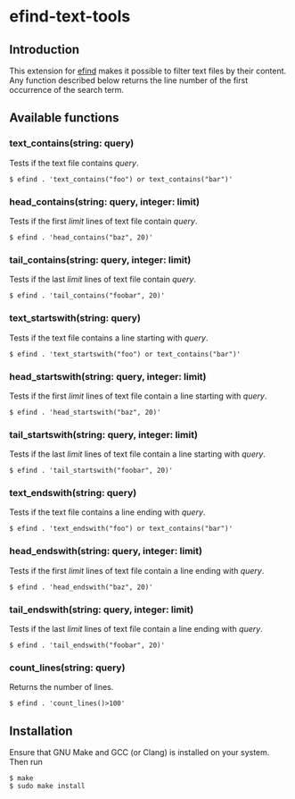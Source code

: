 # efind-text-tools

## Introduction

This extension for [efind](https://github.com/20centaurifux/efind) makes it
possible to filter text files by their content. Any function described
below returns the line number of the first occurrence of the search
term.

## Available functions

### text\_contains(string: query)

Tests if the text file contains *query*.

	$ efind . 'text_contains("foo") or text_contains("bar")'

### head\_contains(string: query, integer: limit)

Tests if the first *limit* lines of text file contain *query*.

	$ efind . 'head_contains("baz", 20)'

### tail\_contains(string: query, integer: limit)

Tests if the last *limit* lines of text file contain *query*.

	$ efind . 'tail_contains("foobar", 20)'

### text\_startswith(string: query)

Tests if the text file contains a line starting with *query*.

	$ efind . 'text_startswith("foo") or text_contains("bar")'

### head\_startswith(string: query, integer: limit)

Tests if the first *limit* lines of text file contain a line starting
with  *query*.

	$ efind . 'head_startswith("baz", 20)'

### tail\_startswith(string: query, integer: limit)

Tests if the last *limit* lines of text file contain a line starting
with *query*.

	$ efind . 'tail_startswith("foobar", 20)'

### text\_endswith(string: query)

Tests if the text file contains a line ending with *query*.

	$ efind . 'text_endswith("foo") or text_contains("bar")'

### head\_endswith(string: query, integer: limit)

Tests if the first *limit* lines of text file contain a line ending
with  *query*.

	$ efind . 'head_endswith("baz", 20)'

### tail\_endswith(string: query, integer: limit)

Tests if the last *limit* lines of text file contain a line ending
with *query*.

	$ efind . 'tail_endswith("foobar", 20)'

### count\_lines(string: query)

Returns the number of lines.

	$ efind . 'count_lines()>100'

## Installation

Ensure that GNU Make and GCC (or Clang) is installed on your system. Then
run

	$ make
	$ sudo make install
